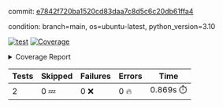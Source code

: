 commit: [e7842f720ba1520cd83daa7c8d5c6c20db61ffa4](https://github.com/rcmdnk/python-template/tree/e7842f720ba1520cd83daa7c8d5c6c20db61ffa4)

condition: branch=main, os=ubuntu-latest, python_version=3.10

[![test](https://github.com/rcmdnk/python-template/actions/workflows/test.yml/badge.svg)](https://github.com/rcmdnk/python-template/actions/runs/9053497408)
<a href="https://github.com/rcmdnk/python-template/blob/e7842f720ba1520cd83daa7c8d5c6c20db61ffa4/README.md"><img alt="Coverage" src="https://img.shields.io/badge/Coverage-100%25-brightgreen.svg" /></a><details><summary>Coverage Report </summary><table><tr><th>File</th><th>Stmts</th><th>Miss</th><th>Cover</th></tr><tbody><tr><td><b>TOTAL</b></td><td><b>4</b></td><td><b>0</b></td><td><b>100%</b></td></tr></tbody></table></details>

| Tests | Skipped | Failures | Errors | Time |
| ----- | ------- | -------- | -------- | ------------------ |
| 2 | 0 :zzz: | 0 :x: | 0 :fire: | 0.869s :stopwatch: |

